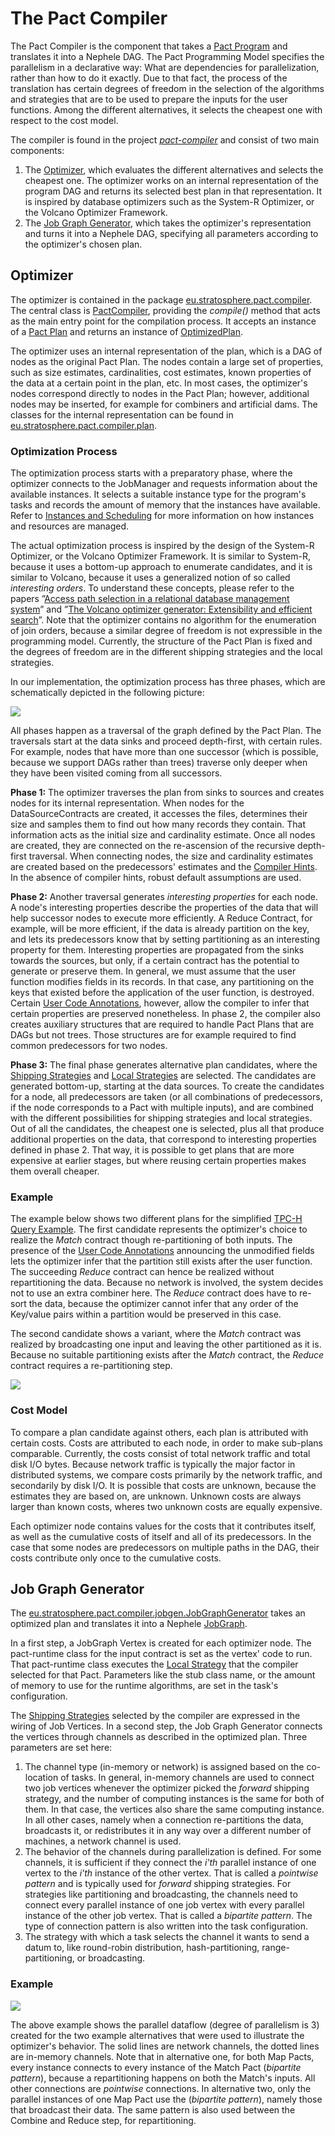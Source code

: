 The Pact Compiler
=================

The Pact Compiler is the component that takes a [Pact
Program](writepactprogram "writepactprogram")
and translates it into a Nephele DAG. The Pact Programming Model
specifies the parallelism in a declarative way: What are dependencies
for parallelization, rather than how to do it exactly. Due to that fact,
the process of the translation has certain degrees of freedom in the
selection of the algorithms and strategies that are to be used to
prepare the inputs for the user functions. Among the different
alternatives, it selects the cheapest one with respect to the cost
model.

The compiler is found in the project
*[pact-compiler](https://github.com/stratosphere-eu/stratosphere/tree/master/pact/pact-compiler "https://github.com/stratosphere-eu/stratosphere/tree/master/pact/pact-compiler")*
and consist of two main components:

1.  The
    [Optimizer](pactcompiler#optimizer "pactcompiler"),
    which evaluates the different alternatives and selects the cheapest
    one. The optimizer works on an internal representation of the
    program DAG and returns its selected best plan in that
    representation. It is inspired by database optimizers such as the
    System-R Optimizer, or the Volcano Optimizer Framework.
2.  The [Job Graph
    Generator](pactcompiler#job_graph_generator "pactcompiler"),
    which takes the optimizer's representation and turns it into a
    Nephele DAG, specifying all parameters according to the optimizer's
    chosen plan.

Optimizer
---------

The optimizer is contained in the package
[eu.stratosphere.pact.compiler](https://github.com/stratosphere-eu/stratosphere/tree/master/pact/pact-compiler/src/main/java/eu/stratosphere/pact/compiler "https://github.com/stratosphere-eu/stratosphere/tree/master/pact/pact-compiler/src/main/java/eu/stratosphere/pact/compiler").
The central class is
[PactCompiler](https://github.com/stratosphere-eu/stratosphere/tree/master/pact/pact-compiler/src/main/java/eu/stratosphere/pact/compiler/PactCompiler.java "https://github.com/stratosphere-eu/stratosphere/tree/master/pact/pact-compiler/src/main/java/eu/stratosphere/pact/compiler/PactCompiler.java"),
providing the *compile()* method that acts as the main entry point for
the compilation process. It accepts an instance of a [Pact
Plan](https://github.com/stratosphere-eu/stratosphere/tree/master//pact/pact-common/src/main/java/eu/stratosphere/pact/common/plan/Plan.java "https://github.com/stratosphere-eu/stratosphere/tree/master//pact/pact-common/src/main/java/eu/stratosphere/pact/common/plan/Plan.java")
and returns an instance of
[OptimizedPlan](https://github.com/stratosphere-eu/stratosphere/tree/master/pact/pact-compiler/src/main/java/eu/stratosphere/pact/compiler/plan/OptimizedPlan.java "https://github.com/stratosphere-eu/stratosphere/tree/master/pact/pact-compiler/src/main/java/eu/stratosphere/pact/compiler/plan/OptimizedPlan.java").

The optimizer uses an internal representation of the plan, which is a
DAG of nodes as the original Pact Plan. The nodes contain a large set of
properties, such as size estimates, cardinalities, cost estimates, known
properties of the data at a certain point in the plan, etc. In most
cases, the optimizer's nodes correspond directly to nodes in the Pact
Plan; however, additional nodes may be inserted, for example for
combiners and artificial dams. The classes for the internal
representation can be found in
[eu.stratosphere.pact.compiler.plan](https://github.com/stratosphere-eu/stratosphere/tree/master/pact/pact-compiler/src/main/java/eu/stratosphere/pact/compiler/plan "https://github.com/stratosphere-eu/stratosphere/tree/master/pact/pact-compiler/src/main/java/eu/stratosphere/pact/compiler/plan").

### Optimization Process

The optimization process starts with a preparatory phase, where the
optimizer connects to the JobManager and requests information about the
available instances. It selects a suitable instance type for the
program's tasks and records the amount of memory that the instances have
available. Refer to [Instances and
Scheduling](instancesandscheduling "instancesandscheduling")
for more information on how instances and resources are managed.

The actual optimization process is inspired by the design of the
System-R Optimizer, or the Volcano Optimizer Framework. It is similar to
System-R, because it uses a bottom-up approach to enumerate candidates,
and it is similar to Volcano, because it uses a generalized notion of so
called *interesting orders*. To understand these concepts, please refer
to the papers ”[Access path selection in a relational database
management
system](http://citeseerx.ist.psu.edu/viewdoc/download?doi=10.1.1.71.3735&rep=rep1&type=pdf "http://citeseerx.ist.psu.edu/viewdoc/download?doi=10.1.1.71.3735&rep=rep1&type=pdf")”
and ”[The Volcano optimizer generator: Extensibility and efficient
search](http://citeseerx.ist.psu.edu/viewdoc/download?doi=10.1.1.21.2197&rep=rep1&type=pdf "http://citeseerx.ist.psu.edu/viewdoc/download?doi=10.1.1.21.2197&rep=rep1&type=pdf")”.
Note that the optimizer contains no algorithm for the enumeration of
join orders, because a similar degree of freedom is not expressible in
the programming model. Currently, the structure of the Pact Plan is
fixed and the degrees of freedom are in the different shipping
strategies and the local strategies.

In our implementation, the optimization process has three phases, which
are schematically depicted in the following picture:

[![](media/wiki/optimization_process.png)](media/wiki/optimization_process.png "wiki:optimization_process.png")

All phases happen as a traversal of the graph defined by the Pact Plan.
The traversals start at the data sinks and proceed depth-first, with
certain rules. For example, nodes that have more than one successor
(which is possible, because we support DAGs rather than trees) traverse
only deeper when they have been visited coming from all successors.

**Phase 1:** The optimizer traverses the plan from sinks to sources and
creates nodes for its internal representation. When nodes for the
DataSourceContracts are created, it accesses the files, determines their
size and samples them to find out how many records they contain. That
information acts as the initial size and cardinality estimate. Once all
nodes are created, they are connected on the re-ascension of the
recursive depth-first traversal. When connecting nodes, the size and
cardinality estimates are created based on the predecessors' estimates
and the [Compiler
Hints](writepactprogram#compilerhints "writepactprogram").
In the absence of compiler hints, robust default assumptions are used.

**Phase 2:** Another traversal generates *interesting properties* for
each node. A node's interesting properties describe the properties of
the data that will help successor nodes to execute more efficiently. A
Reduce Contract, for example, will be more efficient, if the data is
already partition on the key, and lets its predecessors know that by
setting partitioning as an interesting property for them. Interesting
properties are propagated from the sinks towards the sources, but only,
if a certain contract has the potential to generate or preserve them. In
general, we must assume that the user function modifies fields in its
records. In that case, any partitioning on the keys that existed before
the application of the user function, is destroyed. Certain [User Code
Annotations](pactpm#user_code_annotations "pactpm"),
however, allow the compiler to infer that certain properties are
preserved nonetheless. In phase 2, the compiler also creates auxiliary
structures that are required to handle Pact Plans that are DAGs but not
trees. Those structures are for example required to find common
predecessors for two nodes.

**Phase 3:** The final phase generates alternative plan candidates,
where the [Shipping
Strategies](pactstrategies#shipping_strategies "pactstrategies")
and [Local
Strategies](pactstrategies#local_strategies "pactstrategies")
are selected. The candidates are generated bottom-up, starting at the
data sources. To create the candidates for a node, all predecessors are
taken (or all combinations of predecessors, if the node corresponds to a
Pact with multiple inputs), and are combined with the different
possibilities for shipping strategies and local strategies. Out of all
the candidates, the cheapest one is selected, plus all that produce
additional properties on the data, that correspond to interesting
properties defined in phase 2. That way, it is possible to get plans
that are more expensive at earlier stages, but where reusing certain
properties makes them overall cheaper.

### Example

The example below shows two different plans for the simplified [TPC-H
Query
Example](tpch-q3example "tpch-q3example").
The first candidate represents the optimizer's choice to realize the
*Match* contract though re-partitioning of both inputs. The presence of
the [User Code
Annotations](pactpm#user_code_annotations "pactpm")
announcing the unmodified fields lets the optimizer infer that the
partition still exists after the user function. The succeeding *Reduce*
contract can hence be realized without repartitioning the data. Because
no network is involved, the system decides not to use an extra combiner
here. The *Reduce* contract does have to re-sort the data, because the
optimizer cannot infer that any order of the Key/value pairs within a
partition would be preserved in this case.

The second candidate shows a variant, where the *Match* contract was
realized by broadcasting one input and leaving the other partitioned as
it is. Because no suitable partitioning exists after the *Match*
contract, the *Reduce* contract requires a re-partitioning step.

[![](media/wiki/alternative_candidates.png)](media/wiki/alternative_candidates.png "wiki:alternative_candidates.png")

### Cost Model

To compare a plan candidate against others, each plan is attributed with
certain costs. Costs are attributed to each node, in order to make
sub-plans comparable. Currently, the costs consist of total network
traffic and total disk I/O bytes. Because network traffic is typically
the major factor in distributed systems, we compare costs primarily by
the network traffic, and secondarily by disk I/O. It is possible that
costs are unknown, because the estimates they are based on, are unknown.
Unknown costs are always larger than known costs, wheres two unknown
costs are equally expensive.

Each optimizer node contains values for the costs that it contributes
itself, as well as the cumulative costs of itself and all of its
predecessors. In the case that some nodes are predecessors on multiple
paths in the DAG, their costs contribute only once to the cumulative
costs.

Job Graph Generator
-------------------

The
[eu.stratosphere.pact.compiler.jobgen.JobGraphGenerator](https://github.com/stratosphere-eu/stratosphere/tree/master/pact/pact-compiler/src/main/java/eu/stratosphere/pact/compiler/jobgen/JobGraphGenerator.java "https://github.com/stratosphere-eu/stratosphere/tree/master/pact/pact-compiler/src/main/java/eu/stratosphere/pact/compiler/jobgen/JobGraphGenerator.java")
takes an optimized plan and translates it into a Nephele
[JobGraph](writingnehelejobs#connectingtasks "writingnehelejobs").

In a first step, a JobGraph Vertex is created for each optimizer node.
The pact-runtime class for the input contract is set as the vertex' code
to run. That pact-runtime class executes the [Local
Strategy](pactstrategies#local_strategies "pactstrategies")
that the compiler selected for that Pact. Parameters like the stub class
name, or the amount of memory to use for the runtime algorithms, are set
in the task's configuration.

The [Shipping
Strategies](pactstrategies#shipping_strategies "pactstrategies")
selected by the compiler are expressed in the wiring of Job Vertices. In
a second step, the Job Graph Generator connects the vertices through
channels as described in the optimized plan. Three parameters are set
here:

1.  The channel type (in-memory or network) is assigned based on the
    co-location of tasks. In general, in-memory channels are used to
    connect two job vertices whenever the optimizer picked the *forward*
    shipping strategy, and the number of computing instances is the same
    for both of them. In that case, the vertices also share the same
    computing instance. In all other cases, namely when a connection
    re-partitions the data, broadcasts it, or redistributes it in any
    way over a different number of machines, a network channel is used.
2.  The behavior of the channels during parallelization is defined. For
    some channels, it is sufficient if they connect the *i'th* parallel
    instance of one vertex to the *i'th* instance of the other vertex.
    That is called a *pointwise pattern* and is typically used for
    *forward* shipping strategies. For strategies like partitioning and
    broadcasting, the channels need to connect every parallel instance
    of one job vertex with every parallel instance of the other job
    vertex. That is called a *bipartite pattern*. The type of connection
    pattern is also written into the task configuration.
3.  The strategy with which a task selects the channel it wants to send
    a datum to, like round-robin distribution, hash-partitioning,
    range-partitioning, or broadcasting.

### Example

[![](media/wiki/jobgraph.png)](media/wiki/jobgraph.png "wiki:jobgraph.png")

The above example shows the parallel dataflow (degree of parallelism is
3) created for the two example alternatives that were used to illustrate
the optimizer's behavior. The solid lines are network channels, the
dotted lines are in-memory channels. Note that in alternative one, for
both Map Pacts, every instance connects to every instance of the Match
Pact (*bipartite pattern*), because a repartitioning happens on both the
Match's inputs. All other connections are *pointwise* connections. In
alternative two, only the parallel instances of one Map Pact use the
(*bipartite pattern*), namely those that broadcast their data. The same
pattern is also used between the Combine and Reduce step, for
repartitioning.
